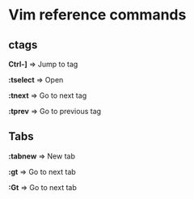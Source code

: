 Vim reference commands
=======================

ctags
-----

**Ctrl-]** => Jump to tag

**:tselect** => Open

**:tnext** => Go to next tag

**:tprev** => Go to previous tag


Tabs
----

**:tabnew** => New tab

**:gt** => Go to next tab

**:Gt** => Go to next tab
